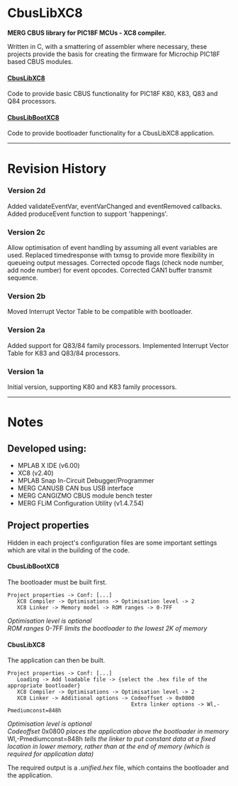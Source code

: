 # CbusLibXC8
**MERG CBUS library for PIC18F MCUs - XC8 compiler.**

Written in C, with a smattering of assembler where necessary, these projects provide the basis
for creating the firmware for Microchip PIC18F based CBUS modules.

#### [CbusLibXC8](https://github.com/Syspixie/CbusLibXC8/tree/main/CbusLibXC8.X)

Code to provide basic CBUS functionality for PIC18F K80, K83, Q83 and Q84 processors.

#### [CbusLibBootXC8](https://github.com/Syspixie/CbusLibXC8/tree/main/CbusLibBootXC8.X)

Code to provide bootloader functionality for a CbusLibXC8 application.

**********

# Revision History

### Version 2d
Added validateEventVar, eventVarChanged and eventRemoved callbacks.
Added produceEvent function to support 'happenings'.

### Version 2c
Allow optimisation of event handling by assuming all event variables are used.
Replaced timedresponse with txmsg to provide more flexibility in queueing output messages.
Corrected opcode flags (check node number, add node number) for event opcodes.
Corrected CAN1 buffer transmit sequence.

### Version 2b
Moved Interrupt Vector Table to be compatible with bootloader.

### Version 2a
Added support for Q83/84 family processors.
Implemented Interrupt Vector Table for K83 and Q83/84 processors.

### Version 1a
Initial version, supporting K80 and K83 family processors.

**********

# Notes

## Developed using:
- MPLAB X IDE (v6.00)
- XC8 (v2.40)
- MPLAB Snap In-Circuit Debugger/Programmer
- MERG CANUSB CAN bus USB interface
- MERG CANGIZMO CBUS module bench tester
- MERG FLiM Configuration Utility (v1.4.7.54)

## Project properties
Hidden in each project's configuration files are some important settings which are vital
in the building of the code.

#### CbusLibBootXC8

The bootloader must be built first.

    Project properties -> Conf: [...]
       XC8 Compiler -> Optimisations -> Optimisation level -> 2  
       XC8 Linker -> Memory model -> ROM ranges -> 0-7FF

*Optimisation level is optional*  
*ROM ranges* 0-7FF *limits the bootloader to the lowest 2K of memory*

#### CbusLibXC8

The application can then be built.

    Project properties -> Conf: [...]
       Loading -> Add loadable file -> {select the .hex file of the appropriate bootloader}
       XC8 Compiler -> Optimisations -> Optimisation level -> 2
       XC8 Linker -> Additional options -> Codeoffset -> 0x0800
                                           Extra linker options -> Wl,-Pmediumconst=848h

*Optimisation level is optional*  
*Codeoffset* 0x0800 *places the application above the bootloader in memory*  
Wl,-Pmediumconst=848h *tells the linker to put constant data at a fixed location in lower memory, rather
than at the end of memory (which is required for application data)*

The required output is a *.unified.hex* file, which contains the bootloader and the application.

